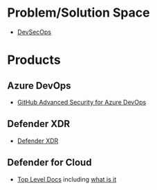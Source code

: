 # Problem/Solution Space
- [DevSecOps](https://azure.microsoft.com/en-us/solutions/devsecops/    )

# Products
## Azure DevOps
- [GitHub Advanced Security for Azure DevOps](https://azure.microsoft.com/en-us/products/devops/github-advanced-security)

## Defender XDR
- [Defender XDR](https://learn.microsoft.com/en-us/defender-xdr/)

## Defender for Cloud
- [Top Level Docs](https://learn.microsoft.com/en-us/azure/defender-for-cloud/) including [what is it](https://learn.microsoft.com/en-us/azure/defender-for-cloud/defender-for-cloud-introduction)
